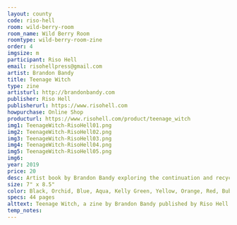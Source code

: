 ```yaml
---
layout: county 
code: riso-hell
room: wild-berry-room
room_name: Wild Berry Room
roomtype: wild-berry-room-zine
order: 4
imgsize: m
participant: Riso Hell
email: risohellpress@gmail.com
artist: Brandon Bandy
title: Teenage Witch
type: zine
artisturl: http://brandonbandy.com
publisher: Riso Hell
publisherurl: https://www.risohell.com
howpurchase: Online Shop
producturl: https://www.risohell.com/product/teenage_witch
img1: TeenageWitch-RisoHell01.png
img2: TeenageWitch-RisoHell02.png
img3: TeenageWitch-RisoHell03.png
img4: TeenageWitch-RisoHell04.png
img5: TeenageWitch-RisoHell05.png
img6: 
year: 2019
price: 20
desc: Artist book by Brandon Bandy exploring the continuation and recycling of images, Tumblr aesthetics, teen girl culture, digitally manifested fantasy, 90’s nostalgia, and being an Instagram native. Includes essays by Marina May and Brandon Bandy
size: 7" x 8.5"
color: Black, Orchid, Blue, Aqua, Kelly Green, Yellow, Orange, Red, Bubble Gum, Fluo Pink
specs: 44 pages
alttext: Teenage Witch, a zine by Brandon Bandy published by Riso Hell.
temp_notes: 
---
```


